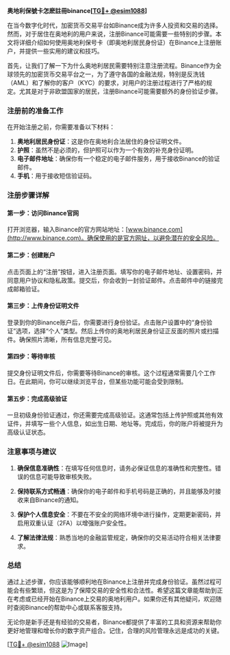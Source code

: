 **奥地利保號卡怎麽註冊binance[[TG💪+ @esim1088](https://t.me/s/esim1088)]**

在当今数字化时代，加密货币交易平台如Binance成为许多人投资和交易的选择。然而，对于居住在奥地利的用户来说，注册Binance可能需要一些特别的步骤。本文将详细介绍如何使用奥地利保号卡（即奥地利居民身份证）在Binance上注册账户，并提供一些实用的建议和技巧。

首先，让我们了解一下为什么奥地利居民需要特别注意注册流程。Binance作为全球领先的加密货币交易平台之一，为了遵守各国的金融法规，特别是反洗钱（AML）和了解你的客户（KYC）的要求，对用户的注册过程进行了严格的规定。尤其是对于非欧盟国家的居民，注册Binance可能需要额外的身份验证步骤。

### 注册前的准备工作

在开始注册之前，你需要准备以下材料：

1. **奥地利居民身份证**：这是你在奥地利合法居住的身份证明文件。
2. **护照**：虽然不是必须的，但护照可以作为一个有效的补充身份证明。
3. **电子邮件地址**：确保你有一个稳定的电子邮件服务，用于接收Binance的验证邮件。
4. **手机**：用于接收短信验证码。

### 注册步骤详解

#### 第一步：访问Binance官网

打开浏览器，输入Binance的官方网站地址：[www.binance.com](http://www.binance.com)。确保使用的是官方网址，以避免潜在的安全风险。

#### 第二步：创建账户

点击页面上的“注册”按钮，进入注册页面。填写你的电子邮件地址、设置密码，并同意用户协议和隐私政策。提交后，你会收到一封验证邮件。点击邮件中的链接完成邮箱验证。

#### 第三步：上传身份证明文件

登录到你的Binance账户后，你需要进行身份验证。点击账户设置中的“身份验证”选项，选择“个人”类型。然后上传你的奥地利居民身份证正反面的照片或扫描件。确保照片清晰，所有信息完整可见。

#### 第四步：等待审核

提交身份证明文件后，你需要等待Binance的审核。这个过程通常需要几个工作日。在此期间，你可以继续浏览平台，但某些功能可能会受到限制。

#### 第五步：完成高级验证

一旦初级身份验证通过，你还需要完成高级验证。这通常包括上传护照或其他有效证件，并填写一些个人信息，如出生日期、地址等。完成后，你的账户将被提升为高级认证状态。

### 注意事项与建议

1. **确保信息准确性**：在填写任何信息时，请务必保证信息的准确性和完整性。错误的信息可能导致审核失败。
   
2. **保持联系方式畅通**：确保你的电子邮件和手机号码是正确的，并且能够及时接收来自Binance的通知。

3. **保护个人信息安全**：不要在不安全的网络环境中进行操作，定期更新密码，并启用双重认证（2FA）以增强账户安全性。

4. **了解法律法规**：熟悉当地的金融监管规定，确保你的交易活动符合相关法律要求。

### 总结

通过上述步骤，你应该能够顺利地在Binance上注册并完成身份验证。虽然过程可能会有些繁琐，但这是为了保障交易的安全性和合法性。希望这篇文章能帮助到正在考虑或已经开始在Binance上交易的奥地利用户。如果你还有其他疑问，欢迎随时查阅Binance的帮助中心或联系客服支持。

无论你是新手还是有经验的交易者，Binance都提供了丰富的工具和资源来帮助你更好地管理和增长你的数字资产组合。记住，合理的风险管理永远是成功的关键。

[[TG💪+ @esim1088](https://t.me/s/esim1088) ![Image](https://i.postimg.cc/4NQfJmqS/Snipaste-2025-05-13-00-14-12.png)]